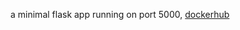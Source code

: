 a minimal flask app running on port 5000, 
[dockerhub](https://hub.docker.com/r/airrloww/simple-flask-app/tags)
